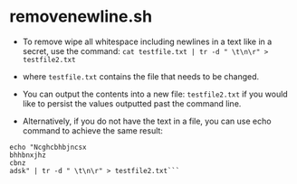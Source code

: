 # removenewline.sh
- To remove  wipe all whitespace including newlines in a text like in a secret, use the command:
`cat testfile.txt | tr -d " \t\n\r" > testfile2.txt`

- where `testfile.txt` contains the file that needs to be changed.
- You can output the contents into a new file: `testfile2.txt` if you would like to persist the values outputted past the command line.
- Alternatively, if you do not have the text in a file, you can use echo command to achieve the same result:
```
echo "Ncghcbhbjncsx 
bhhbnxjhz
cbnz
adsk" | tr -d " \t\n\r" > testfile2.txt```
